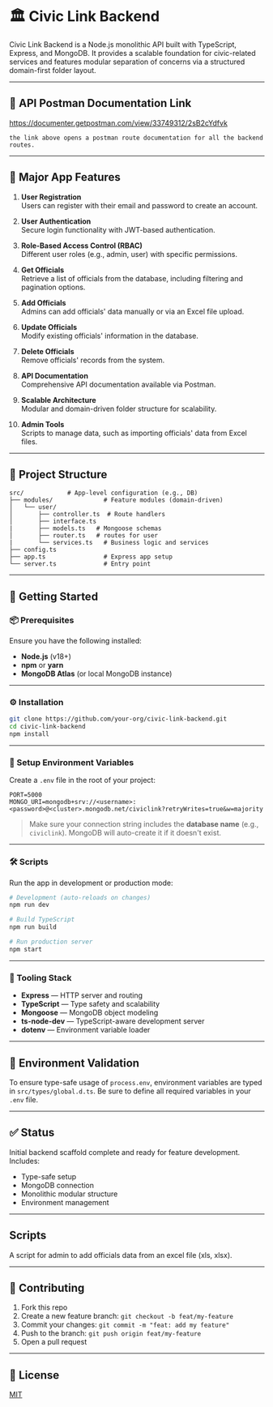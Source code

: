 # 🏛️ Civic Link Backend

Civic Link Backend is a Node.js monolithic API built with TypeScript, Express, and MongoDB. It provides a scalable foundation for civic-related services and features modular separation of concerns via a structured domain-first folder layout.

---
## 📄 API Postman Documentation Link
https://documenter.getpostman.com/view/33749312/2sB2cYdfvk

    the link above opens a postman route documentation for all the backend routes.

---   
## 🌟 Major App Features

1. **User Registration**  
    Users can register with their email and password to create an account.

2. **User Authentication**  
    Secure login functionality with JWT-based authentication.

3. **Role-Based Access Control (RBAC)**  
    Different user roles (e.g., admin, user) with specific permissions.

4. **Get Officials**  
    Retrieve a list of officials from the database, including filtering and pagination options.

5. **Add Officials**  
    Admins can add officials' data manually or via an Excel file upload.

6. **Update Officials**  
    Modify existing officials' information in the database.

7. **Delete Officials**  
    Remove officials' records from the system.

8. **API Documentation**  
    Comprehensive API documentation available via Postman.

9. **Scalable Architecture**  
    Modular and domain-driven folder structure for scalability.

10. **Admin Tools**  
    Scripts to manage data, such as importing officials' data from Excel files.

---
## 📁 Project Structure

```
src/            # App-level configuration (e.g., DB)
├── modules/              # Feature modules (domain-driven)
│   └── user/
│       ├── controller.ts  # Route handlers
│       ├── interface.ts
|       ├── models.ts   # Mongoose schemas
│       ├── router.ts   # routes for user
|       └── services.ts   # Business logic and services
├── config.ts   
├── app.ts                # Express app setup
└── server.ts             # Entry point
```

---

## 🚀 Getting Started

### 📦 Prerequisites

Ensure you have the following installed:

- **Node.js** (v18+)
- **npm** or **yarn**
- **MongoDB Atlas** (or local MongoDB instance)

---

### ⚙️ Installation

```bash
git clone https://github.com/your-org/civic-link-backend.git
cd civic-link-backend
npm install
```

---

### 🧪 Setup Environment Variables

Create a `.env` file in the root of your project:

```env
PORT=5000
MONGO_URI=mongodb+srv://<username>:<password>@<cluster>.mongodb.net/civiclink?retryWrites=true&w=majority
```

> Make sure your connection string includes the **database name** (e.g., `civiclink`). MongoDB will auto-create it if it doesn't exist.

---

### 🛠️ Scripts

Run the app in development or production mode:

```bash
# Development (auto-reloads on changes)
npm run dev

# Build TypeScript
npm run build

# Run production server
npm start
```

---

### 🧰 Tooling Stack

- **Express** — HTTP server and routing
- **TypeScript** — Type safety and scalability
- **Mongoose** — MongoDB object modeling
- **ts-node-dev** — TypeScript-aware development server
- **dotenv** — Environment variable loader

---

## 🔐 Environment Validation

To ensure type-safe usage of `process.env`, environment variables are typed in `src/types/global.d.ts`. Be sure to define all required variables in your `.env` file.

---

## ✅ Status

Initial backend scaffold complete and ready for feature development. Includes:

- Type-safe setup
- MongoDB connection
- Monolithic modular structure
- Environment management

---

## Scripts

A script for admin to add officials data from an excel file (xls, xlsx).

___

## 🤝 Contributing

1. Fork this repo
2. Create a new feature branch: `git checkout -b feat/my-feature`
3. Commit your changes: `git commit -m "feat: add my feature"`
4. Push to the branch: `git push origin feat/my-feature`
5. Open a pull request

---

## 📝 License

[MIT](LICENSE)